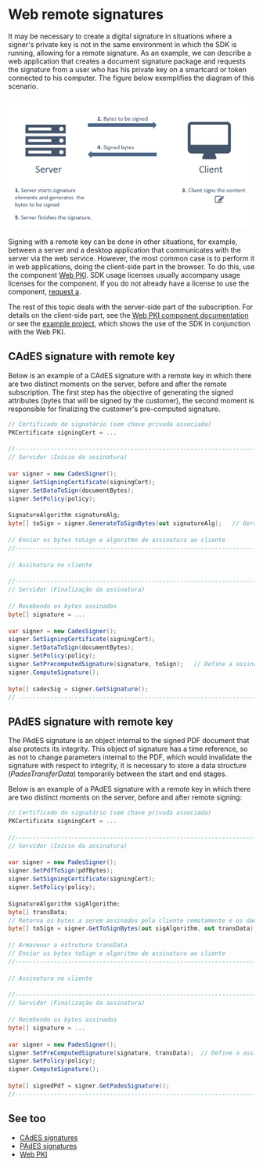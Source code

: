 ﻿# Web remote signatures

It may be necessary to create a digital signature in situations where a signer's 
private key is not in the same environment in which the SDK is running, allowing 
for a remote signature. As an example, we can describe a web application that 
creates a document signature package and requests the signature from a user who 
has his private key on a smartcard or token connected to his computer. The 
figure below exemplifies the diagram of this scenario.

![Remote signature diagram](../../../../images/pki-sdk/remote-signature-diagram.png)

Signing with a remote key can be done in other situations, for example, between 
a server and a desktop application that communicates with the server via the web 
service. However, the most common case is to perform it in web applications, 
doing the client-side part in the browser. To do this, use the component [Web PKI](../../web-pki/index.md). SDK usage licenses usually accompany usage 
licenses for the component. If you do not already have a license to use the 
component, [request a](https://www.lacunasoftware.com/pt/home/purchase).

The rest of this topic deals with the server-side part of the subscription. For details on the client-side part, see the [Web PKI component documentation](../../web-pki/index.md) or see the
[example project](https://github.com/LacunaSoftware/PkiSuiteSamples/tree/master/dotnet), which shows the use of the SDK in conjunction with the Web PKI.

## CAdES signature with remote key

Below is an example of a CAdES signature with a remote key in which there are two distinct moments on the server,
before and after the remote subscription. The first step has the objective of generating the signed attributes (bytes that will be
signed by the customer), the second moment is responsible for finalizing the customer's pre-computed signature.

```cs
// Certificado do signatário (sem chave privada associada)
PKCertificate signingCert = ...

//-----------------------------------------------------------------------
// Servidor (Início da assinatura)

var signer = new CadesSigner();
signer.SetSigningCertificate(signingCert);
signer.SetDataToSign(documentBytes);
signer.SetPolicy(policy);

SignatureAlgorithm signatureAlg;
byte[] toSign = signer.GenerateToSignBytes(out signatureAlg);   // Gera os bytes a serem assinados pelo cliente remotamente

// Enviar os bytes toSign e algoritmo de assinatura ao cliente
//-----------------------------------------------------------------------

// Assinatura no cliente

//-----------------------------------------------------------------------
// Servidor (Finalização da assinatura)

// Recebendo os bytes assinados
byte[] signature = ...

var signer = new CadesSigner();
signer.SetSigningCertificate(signingCert);
signer.SetDataToSign(documentBytes);
signer.SetPolicy(policy);
signer.SetPrecomputedSignature(signature, toSign);   // Define a assinatura remota
signer.ComputeSignature();

byte[] cadesSig = signer.GetSignature();
// ----------------------------------------------------------------------
```

## PAdES signature with remote key

The PAdES signature is an object internal to the signed PDF document that also protects its integrity. This object of
signature has a time reference, so as not to change parameters internal to the PDF, which would invalidate the
signature with respect to integrity, it is necessary to store a data structure (*PadesTransferData*) temporarily
between the start and end stages.

Below is an example of a PAdES signature with a remote key in which there are two distinct moments on the server,
before and after remote signing:

```cs
// Certificado do signatário (sem chave privada associada)
PKCertificate signingCert = ...

//-----------------------------------------------------------------------
// Servidor (Início da assinatura)

var signer = new PadesSigner();
signer.SetPdfToSign(pdfBytes);
signer.SetSigningCertificate(signingCert);
signer.SetPolicy(policy);

SignatureAlgorithm sigAlgorithm;
byte[] transData;
// Retorna os bytes a serem assinados pelo cliente remotamente e os dados a serem armazenados entre as etapas de início/finalização
byte[] toSign = signer.GetToSignBytes(out sigAlgorithm, out transData);

// Armazenar a estrutura transData
// Enviar os bytes toSign e algoritmo de assinatura ao cliente
//-----------------------------------------------------------------------

// Assinatura no cliente

//-----------------------------------------------------------------------
// Servidor (Finalização da assinatura)

// Recebendo os bytes assinados
byte[] signature = ...

var signer = new PadesSigner();
signer.SetPreComputedSignature(signature, transData);  // Define a assinatura remota
signer.SetPolicy(policy);
signer.ComputeSignature();

byte[] signedPdf = signer.GetPadesSignature();
//-----------------------------------------------------------------------
```

## See too

* [CAdES signatures ](cades/index.md)
* [PAdES signatures](pades/index.md)
* [Web PKI](../../web-pki/index.md)